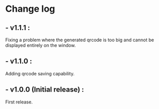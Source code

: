 # Change log

## - v1.1.1 :
Fixing a problem where the generated qrcode is too big and cannot be displayed entirely on the window.

## - v1.1.0 :
Adding qrcode saving capability.
  
## - v1.0.0 (Initial release) :
First release.
